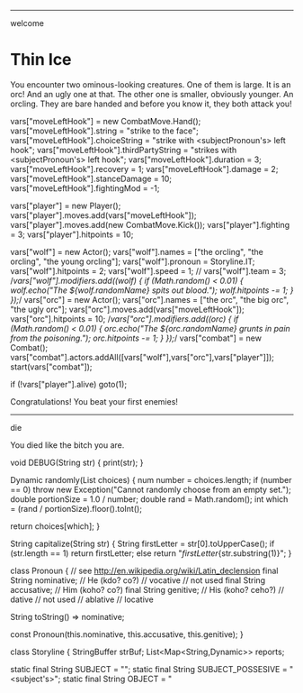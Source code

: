 
--- 
welcome

# Thin Ice

You encounter two ominous-looking creatures. One of them is large. It is an orc! And an ugly one at that. The other one is smaller, obviously younger. An orcling. They are bare handed and before you know it, they both attack you!

<dart>

vars["moveLeftHook"] = new CombatMove.Hand();
vars["moveLeftHook"].string = "strike to the face";
vars["moveLeftHook"].choiceString = "strike <object> with <subjectPronoun's> left hook";
vars["moveLeftHook"].thirdPartyString = "strikes <object> with <subjectPronoun's> left hook";
vars["moveLeftHook"].duration = 3;
vars["moveLeftHook"].recovery = 1;
vars["moveLeftHook"].damage = 2;
vars["moveLeftHook"].stanceDamage = 10;
vars["moveLeftHook"].fightingMod = -1;


vars["player"] = new Player();
vars["player"].moves.add(vars["moveLeftHook"]);
vars["player"].moves.add(new CombatMove.Kick());
vars["player"].fighting = 3;
vars["player"].hitpoints = 10;

vars["wolf"] = new Actor();
vars["wolf"].names = ["the orcling", "the orcling", "the young orcling"];
vars["wolf"].pronoun = Storyline.IT;
vars["wolf"].hitpoints = 2;
vars["wolf"].speed = 1;
// vars["wolf"].team = 3;
/*vars["wolf"].modifiers.add((wolf) {
    if (Math.random() < 0.01) {
      wolf.echo("The ${wolf.randomName} spits out blood.");
      wolf.hitpoints -= 1;
    }
});*/
vars["orc"] = new Actor();
vars["orc"].names = ["the orc", "the big orc", "the ugly orc"];
vars["orc"].moves.add(vars["moveLeftHook"]);
vars["orc"].hitpoints = 10;
/*vars["orc"].modifiers.add((orc) {
    if (Math.random() < 0.01) {
      orc.echo("The ${orc.randomName} grunts in pain from the poisoning.");
      orc.hitpoints -= 1;
    }
});*/
vars["combat"] = new Combat();
vars["combat"].actors.addAll([vars["wolf"],vars["orc"],vars["player"]]);
start(vars["combat"]);
</dart>

<dart>
if (!vars["player"].alive)
  goto(1);
</dart>

Congratulations! You beat your first enemies!

---
die

You died like the bitch you are.





<classes>


void DEBUG(String str) {
  print(str);
}

Dynamic randomly(List choices) {
  num number = choices.length;
  if (number == 0)
    throw new Exception("Cannot randomly choose from an empty set.");
  double portionSize = 1.0 / number;
  double rand = Math.random();
  int which = (rand / portionSize).floor().toInt();

  return choices[which];
}

String capitalize(String str) {
  String firstLetter = str[0].toUpperCase();
  if (str.length == 1)
    return firstLetter;
  else 
    return "$firstLetter${str.substring(1)}";
}

class Pronoun {
  // see http://en.wikipedia.org/wiki/Latin_declension
  final String nominative; // He (kdo? co?)
  // vocative // not used
  final String accusative; // Him (koho? co?)
  final String genitive;   // His (koho? ceho?)
  // dative // not used
  // ablative
  // locative

  String toString() => nominative;

  const Pronoun(this.nominative, this.accusative, this.genitive); 
}

class Storyline {
  StringBuffer strBuf;
  List<Map<String,Dynamic>> reports;

  static final String SUBJECT = "<subject>";
  static final String SUBJECT_POSSESIVE = "<subject's>";
  static final String OBJECT = "<object>";
  static final String OBJECT_POSSESIVE = "<object's>";
  static final String SUBJECT_PRONOUN = "<subjectPronoun>";
  static final String SUBJECT_PRONOUN_POSSESIVE = "<subjectPronoun's>";
  static final String OBJECT_PRONOUN = "<objectPronoun>";
  static final String OBJECT_PRONOUN_POSSESIVE = "<objectPronoun's>";
  static final String ACTION = "<action>";

  static final Pronoun YOU = const Pronoun("you", "you", "your");
  static final Pronoun HE = const Pronoun("he", "him", "his");
  static final Pronoun SHE = const Pronoun("she", "her", "her");
  static final Pronoun IT = const Pronoun("it", "it", "its");

  Storyline add(String str, [Actor subject, Actor object]) {
    reports.add( {
        "string": str,
        "subject": subject,
        "object": object
        // TODO: store 'positive/negative' so we can decide whether to use "and" or "but"
        // TODO: store 'endSentence' - some sentences can't be naturally stringed
    });
  }

  String string(int i) {
    if (i < 0 || i >= reports.length)
      return null;
    else
      return reports[i]["string"];
  }
  Actor subject(int i) {
    if (i < 0 || i >= reports.length)
      return null;
    else
      return reports[i]["subject"];
  }
  Actor object(int i) {
    if (i < 0 || i >= reports.length)
      return null;
    else
      return reports[i]["object"];
  }

  /// taking care of all the exceptions and rules when comparing different reports
  /// call: [: same('subject', i, i+1) ... :]
  bool same(String key, int i, int j) {
    if (i >= reports.length || j >= reports.length)
      return false;
    if (i < 0 || j < 0)
      return false;
    if (reports[i][key] == null || reports[j][key] == null)
      return false;
    if (reports[i][key] == reports[j][key])
      return true;
    else
      return false;
  }

  /// take care of the substitution
  String substitute(int i, String str, [bool useSubjectPronoun=false, bool useObjectPronoun=false]) {
    String result = str.replaceAll(ACTION, string(i));
    if (useObjectPronoun || same('object', i, i-1)) {// if doing something to someone in succession, use pronoun
      result = result.replaceAll(OBJECT, object(i).pronoun.accusative);
      result = result.replaceAll(OBJECT_POSSESIVE, object(i).pronoun.genitive);
    }
    if (useSubjectPronoun) {
      result = result.replaceAll(SUBJECT, subject(i).pronoun.nominative);
      result = result.replaceAll(SUBJECT_POSSESIVE, subject(i).pronoun.genitive);
    }
    // if someone who was object last sentence is now subject (and it's not misleading), use pronoun
    if (object(i-1) != null && subject(i) != null && subject(i-1) != null
        && object(i-1) == subject(i) && subject(i-1).pronoun != subject(i).pronoun) {
      result = result.replaceAll(SUBJECT, subject(i).pronoun.nominative);
      result = result.replaceAll(SUBJECT_POSSESIVE, subject(i).pronoun.genitive);
    }
    // same as previous, but with object-subject reversed
    if (subject(i-1) != null && object(i) != null && subject(i-1) != null
        && subject(i-1) == object(i) && subject(i-1).pronoun != subject(i).pronoun) {
      result = result.replaceAll(OBJECT, object(i).pronoun.accusative);
      result = result.replaceAll(OBJECT_POSSESIVE, object(i).pronoun.genitive);
    }
    return getString(result, subject(i), object(i));
  }

  /// Takes care of substitution
  static String getString(String str, [Actor subject, Actor object]) {
    String result = str;
    if (subject != null) {
      if (subject.isPlayer) { // don't talk like a robot: "player attack wolf"
        result = result.replaceAll(SUBJECT, subject.pronoun.nominative);
        result = result.replaceAll(SUBJECT_POSSESIVE, subject.pronoun.genitive);
      }
      else
        result = result.replaceAll(SUBJECT, subject.randomName);
      result = result.replaceAll(SUBJECT_PRONOUN, subject.pronoun.nominative);
      result = result.replaceAll(SUBJECT_POSSESIVE, "${subject.randomName}'s");
      result = result.replaceAll(SUBJECT_PRONOUN_POSSESIVE, subject.pronoun.genitive);
    }
    if (object != null) {
      if (object.isPlayer) { // don't talk like a robot: "wolf attacks player"
        result = result.replaceAll(OBJECT, object.pronoun.accusative);
        result = result.replaceAll(OBJECT_POSSESIVE, object.pronoun.genitive);
      } else
        result = result.replaceAll(OBJECT, object.randomName);
      result = result.replaceAll(OBJECT_PRONOUN, object.pronoun.accusative);
      result = result.replaceAll(OBJECT_POSSESIVE, "${object.randomName}'s");
      result = result.replaceAll(OBJECT_PRONOUN_POSSESIVE, object.pronoun.genitive);
    }

    return result;
  }

  Storyline() {
    reports = new List<Map<String,Dynamic>>();
    strBuf = new StringBuffer();
  }

  void clear() {
    reports.clear();
    strBuf.clear();
  }

  String toString() {
    int length = reports.length;
    for (int i=0; i < length; i++) {
      if (subject(i) != null && !subject(i).isPlayer) {
        if (same('subject', i, i+1) && same('subject', i, i+2)) {
          // three reports about the same guy in a row
          strBuf.add(capitalize(substitute(i, "<action>, ")));
          strBuf.add(substitute(i+1, "<action>, ", useSubjectPronoun:true));
          strBuf.add(randomly(["","then ","and ", "and finally "]));
          strBuf.add(substitute(i+2, "<action>. ", useSubjectPronoun:true));
          i+=2;
        } else if (same('subject', i, i+1)) {
          strBuf.add(capitalize(substitute(i, "<action>")));
          strBuf.add(randomly([", ",", then "," and "]));
          strBuf.add(substitute(i+1, "<action>. ", useSubjectPronoun:true));
          i++;
        } else if (same('string', i, i-1)) {
          strBuf.add(capitalize(substitute(i, randomly(["<subject> does the same. ", "Same goes for <subject>. "]))));
        } else {
            strBuf.add(capitalize(substitute(i, "<action>. ")));
        }
      } else {
        strBuf.add(capitalize(substitute(i, "<action>. ")));
      }
    }
    return strBuf.toString();
  }
}


class Entity {
  List <String> names;
  Pronoun pronoun = Storyline.IT;

  Entity() {
    names = new List();
  }

  String get randomName() => randomly(names);
}

class Actor extends Entity {
  // current state
  bool alive = true;
  bool isPlayer = false;
  int team = 2; // actors are on team 2 (Enemy) by default
  int _hitpoints;
  // from 0 = lying on the ground to 50 = professional combat stance
  // 0=lying, 10=on_four, 20=almost_falling, 30=shaken, 40=firm_stance, 50=pro_stance
  int _stance;  
  List<String> stanceStrings;
  List<CombatMove> moves;
  CombatMove _currentMove;
  CombatMove previousMove; // keeps track of previous move so that actors don't do the same thing over and over again
  int tillEndOfMove = 0;
  bool recoveringFromMove = false;
  List<Weapon> wieldedWeapons;
  List<Function> modifiers;  // functions to be run on each update (poison, specials)
  Combat combat;
  Actor _target;
  // TODO: limbs


  void echo(String str, [Actor subject, Actor object]) {
    if (combat == null)
      return;
    if (subject == null)
      subject = this;
    combat.storyline.add(str, subject:subject, object:object);
  }

  /// returns the fighting ability modified by current move and stance
  int get modifiedFighting() {
    int stanceMod = Math.max((((19 - _stance) / 10) + 1), 0).toInt(); // stance 0-9 => -2, stance 10-19 => -1
    if (currentMove == null)
      return fighting - stanceMod;
    else
      return fighting - stanceMod + currentMove.fightingMod;
  }

  CombatMove get currentMove() => _currentMove;
  void set currentMove(CombatMove value) {
    previousMove = _currentMove;
    if (value == null) {
      tillEndOfMove = _currentMove.recovery - speed;
      if (tillEndOfMove > 0)
        recoveringFromMove = true;
    }
    _currentMove = value;
    if (_currentMove != null)
      tillEndOfMove = _currentMove.duration - speed;
  }

  int get hitpoints() => _hitpoints;
  void set hitpoints(int value) {
    _hitpoints = Math.min(value, maxHitpoints);
    if (_hitpoints <= 0) {
      die();
    }
    if (_hitpoints == 1)
      if (!isPlayer)
        echo("looks like <subject> doesn't need much more punishment to die");
      else
        echo("you are feeling you can't take any more hits");
  }

  int get stance() => _stance;
  void set stance(int value) {
    if (!alive)
      return;
    int prevStance = _stance;
    _stance = Math.min(value, maxStance);
    // only report when stance is changed between levels
    if ((_stance / 10).toInt() != (prevStance / 10).toInt()) {
      echo(stanceStrings[Math.min(5, (_stance / 10).toInt())]);
    }
  }

  Actor get target() => _target;
  void set target(Actor value) {
    _target = value;
    previousMove = null;
  }

  Actor() : super() {
    // init with defaults
    names = ["actor"];
    pronoun = Storyline.HE;
    _hitpoints = maxHitpoints;
    _stance = maxStance;

    modifiers = new List();
    moves = [new CombatMove.Hand(), new CombatMove.Defense()]; // TODO
    stanceStrings = [
        "<subject> now lies on the ground",
        "<subject> is now on <subjectPronoun's> knees",
        "<subject> is now barely standing",
        "<subject> is shaken",
        "<subject> is standing firmly",
        "<subject> is now in a professional combat stance"
      ];
    // TODO: stanceDownStrings vs stanceUpString (falls to his knees / gets on his knees)
  }

  void update() {
    if (!alive)
      return;

    modifiers.forEach((Function mod) { mod(this); });

    if (!alive) // make sure actor doesn't move after being poisoned to death, for example
      return;

    tillEndOfMove--; // just let the time pass

    if (tillEndOfMove > 0) {
      if (target != null && !target.alive) { // stop attack if actor already dead 
        currentMove = null;
        target = null;
      }
    } else {
      // effect of finished move
      if (currentMove != null) {
        if (currentMove.applicable(this, target)) {
          // resolve is target dodged the attack. Difference between fighting skills
          // means extra tries (throws) for the party that has the higher number
          double chance = currentMove.chanceToDodge(this, target);
          int throws = 1 + (this.fighting - target.modifiedFighting).abs();
          DEBUG("CHANCE: move=${currentMove.string} target=${target.names[0]} chance=$chance, throws=$throws attacker=$fighting defender=${target.modifiedFighting}");
          bool targetDodged;
          while (throws > 0) {
            targetDodged = Math.random() < chance;
            DEBUG("- targetDodged: $targetDodged");
            if (targetDodged && (target.modifiedFighting >= this.fighting))
              break;  // if target is more skillfull than attacker and he dodged once, this is it
            if (!targetDodged && (this.fighting >= target.modifiedFighting))
              break;  // similar here
            throws--;
          }
          if (targetDodged) {
            currentMove.applyDodge(this, target);
          } else {
            // same as above, but for blocks
            chance = currentMove.chanceToBlock(this, target);
            throws = 1 + (this.fighting - target.modifiedFighting).abs();
            bool targetBlocked;
            while (throws > 0) {
              targetBlocked = Math.random() < chance;
              if (targetBlocked && (target.modifiedFighting >= this.fighting))
                break;
              if (!targetBlocked && (this.fighting >= target.modifiedFighting))
                break;
              throws--;
            }
            if (targetBlocked) {
              currentMove.applyBlock(this, target);
            } else {
              currentMove.applyHit(this, target);
            }
          }
        }
        currentMove = null;
        return;
      }
      // AI
      if (!isPlayer) {
        if (target == null || !target.alive) {
          List<Actor> possibleEnemies = combat.actors.filter((o) => o.team != team && o.alive);
          if (!possibleEnemies.isEmpty())
            target = randomly(possibleEnemies);
          else {
            alive = false; // TODO: more elegant way to make sure combats don't wage forever
            return;
          }
        }

        if (target == null || !moves.some((m) => m.applicable(this,target)) ) {
          // no target or no combat moves applicable to the target, TODO: try to change target?
          echo('<subject> ${randomly(["just stands there", "doesn\'t do anything", "does nothing"])}');
        } else {
          // TODO: choice
          currentMove = randomly(moves.filter((m) => m.applicable(this,target)));
          currentMove.start(this, target);
        }
      }
    }
  }

  void die() {
    alive = false;
    if (!isPlayer)
      echo("<subject> ${randomly(['passes out','loses consciousness','blacks out','goes down'])}");
    else
      echo("you lose consciousness");
  }

  // stats
  int maxHitpoints = 5;
  int maxStance = 40; // the best stance this actor can muster
  int speed = 0; // 0 = normal person, -x = everything takes x seconds longer, +x = dtto shorter
  int fighting = 0; // 1 = normal person, +x = number of extra block/dodge throws per turn
  int armor = 0; // 0 = person in clothes, +x takes points from damage taken
}

class Player extends Actor {
  Player() : super() {
    isPlayer = true;
    team = 1; // player is on team Player (1)
    names = ["player"];
    pronoun = Storyline.YOU;
  }
}

class CombatMove extends Entity {
  /// the basic description of the move
  String string;
  /// the string to be presented as a choice to the player
  /// e.g.: "hit <object> to the stomach"
  String choiceString;
  /// e.g.: "hits <object> in the stomach"
  String thirdPartyString;

  int duration; // number of turns from start to effect (=hit)
  int recovery; // number of turns it gets to start a new move again
  int damage;
  int stanceDamage;
  double baseChanceToDodge;
  double baseChanceToBlock;

  // modifiers to move's performer. Many moves will make it temporarily harder to block and dodge
  // defense moves will make it easier (positive number)
  int fightingMod;

  Function start; // reports on start of the move
  Function applyHit; // applies and report on success
  Function applyBlock; // applies and report on block
  Function applyDodge; // applies and report on dodge
  Function chanceToDodge; // returns chance (0.0-1.0) of dodging this move
  Function chanceToBlock; // returns chance (0.0-1.0) of blocking this move
  /// used to sort moves by immediate suitability. The top choices should be
  /// a good combination of low-risk, low-impact, and high-risk, high-impact moves
  Function computeSuitability; // TODO: move this into actor AI? needs the context
  Function applicable; // returns bool, whether this move is applicable given the two actors

  // TODO: see http://en.wikipedia.org/wiki/Punch_(combat) for inspiration
  // http://www.eazycheezy.net/2010/04/how-to-throw-a-punch-by-guest-author-the-wolf.html
  CombatMove.Hand() : super() {
    // init with defaults
    string = "hit to the stomach";
    choiceString = "hit <object> to the stomach";
    thirdPartyString = "hits <object> to the stomach";
    duration = 2;
    recovery = 1;
    damage = 1;
    stanceDamage = 2;
    baseChanceToDodge = 0.1;
    baseChanceToBlock = 0.3;
    fightingMod = 0;

    applicable = (Actor attacker, Actor target) {
      if (!attacker.alive || !target.alive)
        return false;
      return true; // TODO
    };

    chanceToDodge = (Actor attacker, Actor target) {
      return baseChanceToDodge; // TODO
    };

    chanceToBlock = (Actor attacker, Actor target) {
      return baseChanceToBlock;
    };

    computeSuitability = (Actor attacker, Actor target) {
      return chanceToDodge(attacker, target) * chanceToDodge(attacker, target); // TODO
    };

    start = (Actor attacker, Actor target) {
      if (target.isPlayer) {
        attacker.echo("<subject> winds up to $choiceString", object:target);
      } else if (attacker.isPlayer) {
        attacker.echo("you decide to $choiceString", object:target);
      }
    };

    applyHit = (Actor attacker, Actor target) {
      if (!attacker.isPlayer)
        attacker.echo("<subject> $thirdPartyString", object:target);
      else
        attacker.echo("<subject> $choiceString", object:target);
      target.hitpoints -= damage - target.armor;
      target.stance -= stanceDamage;
    };

    applyBlock = (Actor attacker, Actor target) {
      if (target.isPlayer)
        target.echo("<subject> block <object's> $string", object:attacker);
      else
        target.echo("<subject> blocks <object's> $string", object:attacker);
      target.stance -= (stanceDamage / 2).toInt();
    };

    applyDodge = (Actor attacker, Actor target) {
      if (target.isPlayer)
        target.echo("<subject> dodge <object's> $string", object:attacker);
      else
        target.echo("<subject> dodges <object's> $string", object:attacker);
    };
  }
  // TODO Ctors for types of moves: CombatMove.Hand(), CombatMove.Kick(), CombatMove.Sword() etc.

  CombatMove.Kick() : super() {
    // init with defaults
    string = "kick to the legs";
    choiceString = "kick <object's> legs";
    thirdPartyString = "kicks <object's> legs";
    duration = 3;
    recovery = 2;
    damage = 1;
    stanceDamage = 10;
    baseChanceToDodge = 0.2;
    baseChanceToBlock = 0.2;
    fightingMod = -1;

    applicable = (Actor attacker, Actor target) {
      if (!attacker.alive || !target.alive)
        return false;
      if (attacker.stance < 30 || target.stance < 20)
        return false;
      return true; // TODO
    };

    chanceToDodge = (Actor attacker, Actor target) {
      return baseChanceToDodge; // TODO
    };

    chanceToBlock = (Actor attacker, Actor target) {
      return baseChanceToBlock;
    };

    computeSuitability = (Actor attacker, Actor target) {
      return chanceToDodge(attacker, target) * chanceToDodge(attacker, target); // TODO
    };

    start = (Actor attacker, Actor target) {
      if (target.isPlayer) {
        attacker.echo("<subject> winds up to $choiceString", object:target);
      } else if (attacker.isPlayer) {
        attacker.echo("you decide to $choiceString", object:target);
      }
    };

    applyHit = (Actor attacker, Actor target) {
      if (!attacker.isPlayer)
        attacker.echo("<subject> $thirdPartyString", object:target);
      else
        attacker.echo("<subject> $choiceString", object:target);
      target.hitpoints -= damage - target.armor;
      target.stance -= stanceDamage;
    };

    applyBlock = (Actor attacker, Actor target) {
      if (target.isPlayer)
        target.echo("<subject> block <object's> $string", object:attacker);
      else
        target.echo("<subject> blocks <object's> $string", object:attacker);
      target.stance -= (stanceDamage / 2).toInt();
    };

    applyDodge = (Actor attacker, Actor target) {
      if (target.isPlayer)
        target.echo("<subject> dodge <object's> $string", object:attacker);
      else
        target.echo("<subject> dodges <object's> $string", object:attacker);
    };
  }

  CombatMove.Defense() : super () {
    // init with defaults
    string = "parry";
    choiceString = "parry <object's> move";
    thirdPartyString = "parries <object's> move";
    duration = 2;
    recovery = 0;
    damage = 0;
    stanceDamage = 0;
    baseChanceToDodge = 1.0;
    baseChanceToBlock = 1.0;
    fightingMod = +3;

    applicable = (Actor attacker, Actor target) {
      //DEBUG("DEFENSE applicable? ATT: ${attacker.names[0]}, TAR: ${target.names[0]}");
      if (!attacker.alive || !target.alive)
        return false;
      //DEBUG("DEFENSE both alive");
      if (target.target != attacker)
        return false; // don't parry attacks that don't target you
      //DEBUG("DEFENSE is target of the other guy");
      //DEBUG("DEFENSE target's move = ${target.currentMove.string}");
      if (target.currentMove == null || target.currentMove.damage == 0)
        return false; // don't parry no attack and don't parry someone parrying you
      //DEBUG("DEFENSE applicable, yes.");
      return true; 
    };

    chanceToDodge = (Actor attacker, Actor target) {
      return baseChanceToDodge;
    };

    chanceToBlock = (Actor attacker, Actor target) {
      return baseChanceToBlock;
    };

    computeSuitability = (Actor attacker, Actor target) {
      return 1.0; // TODO
    };

    start = (Actor attacker, Actor target) {
      if (target.isPlayer) {
        attacker.echo("<subject> braces for <object's> blow", object:target);
      } else if (attacker.isPlayer) {
        attacker.echo("you decide to brace for <object's> blow", object:target);
      }
      // wait for the blow
      attacker.tillEndOfMove = target.tillEndOfMove + 1;
    };

    applyHit = (Actor attacker, Actor target) { };

    applyBlock = (Actor attacker, Actor target) { };

    applyDodge = (Actor attacker, Actor target) { };
  }
}

class Weapon extends Entity {
}

interface LoopedEvent {
  bool finished;
  bool interactionNeeded;
  void start();
  void update();
  void updateUntilInteraction();
}


class Combat extends Entity implements LoopedEvent {
  Storyline storyline;

  bool _started = false;
  bool finished = false;
  bool interactionNeeded = false;

  Function specialUpdate; // allows defining novel combat situations (moving train, random events, spawning enemies...)

  int time = 0;

  void start() {
    actors.forEach((a) { 
        a.combat = this; 
        if (a.isPlayer)
          _player = a;
    });
    _started = true;
  }

  List<Actor> actors;
  Actor _player;
  List<Choice> playerChoices;

  Combat() : super() {
    storyline = new Storyline();
    actors = new List();
    playerChoices = new List();
  }

  /// The main function that gets called every single move and calls each actor to do their own stuff.
  void update() {
    if (specialUpdate != null)
      specialUpdate();

    actors.forEach((actor) {
      actor.update();
    });

    // make sure the fight still needs to continue
    if (!actors.some((a) => a.alive && actors.some((b) => b.alive && b.team != a.team))) {
      finished = true;
      return;
    }

    if (_player != null && _player.alive && _player.tillEndOfMove <= 0) { // TODO: check if there is stuff to be done by player
      if (_player.target == null) {
        // let player choose his target
        List<Actor> possibleEnemies = actors.filter((o) => o.team != _player.team && o.alive);
        possibleEnemies.forEach((enemy) {
            playerChoices.add(new Choice("Target ${enemy.randomName}.", showNow:true, then:() { storyline.add("<subject> now lock on to <object>", subject:_player, object:enemy); _player.target = enemy; }));
        });
      } else {
        // find out possible moves the player can perform on the target
        List<CombatMove> possibleMoves = _player.moves.filter((m) => m.applicable(_player,_player.target));
        if (!possibleMoves.isEmpty()) {
          // only allow to repeat previous move when there is no other option
          if (possibleMoves.length > 1)
            possibleMoves = possibleMoves.filter((m) => m != _player.previousMove);
          // sort moves by how effective they can be TODO: pick at least one of each strategies (big hit, quick hit, stance hit, defense
          possibleMoves.sort((a,b) => a.computeSuitability(_player,_player.target) - b.computeSuitability(_player,_player.target));
          // only show first three
          possibleMoves = possibleMoves.getRange(0, Math.min(3, possibleMoves.length));
          possibleMoves.forEach((move) {
              playerChoices.add(new Choice(capitalize(Storyline.getString(move.choiceString, subject:_player, object:_player.target)), showNow:true, then:() { _player.currentMove = move; _player.currentMove.start(_player, _player.target); }));
          });
        }
        // let player target someone else
        playerChoices.add(new Choice("Target another enemy.", showNow:true, then:() { _player.target = null; }));
      }

      // TODO: implement moves and check what is to be done. Then start moves in the then: clause.
      if (!playerChoices.isEmpty()) {
        interactionNeeded = true;
        playerChoices.add(new Choice("Do nothing.", showNow:true)); // TODO: this is for debug only..?
      }
    }

    time++;
  }

  void updateUntilInteraction() {
    while (!finished && !interactionNeeded) {
      update();
    }
    interactionNeeded = false;  // reset for next run
  }
}

</classes>

<library>

void start(LoopedEvent event) {
  vars["_curLoopedEvent"] = event;
  vars["_curLoopedEventChoices"] = new List<Choice>();
  event.playerChoices = vars["_curLoopedEventChoices"];
  event.start();
  updateLoopedEvent();
}

void updateLoopedEvent() {
  LoopedEvent event = vars["_curLoopedEvent"];
  if (event.finished)
    return;
  event.playerChoices.clear();
  event.updateUntilInteraction();
  echo(event.storyline.toString());
  event.storyline.clear();
  choices.addAll(event.playerChoices);
  nextScript(updateLoopedEvent);
}

</library>
